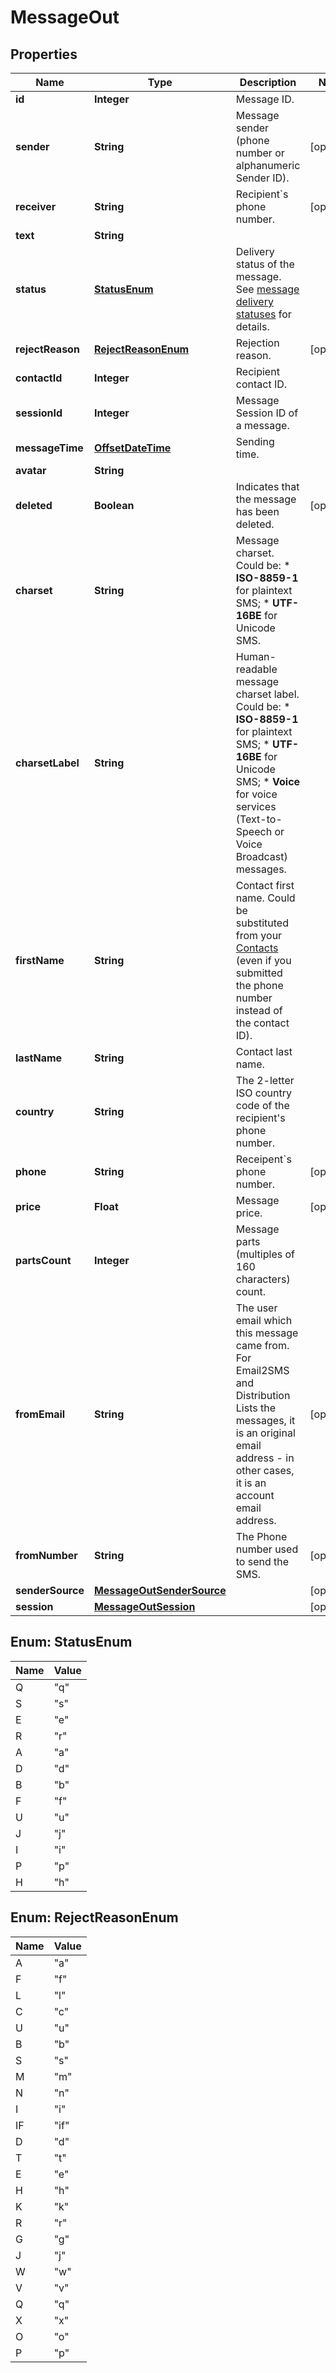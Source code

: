 
# MessageOut

## Properties
Name | Type | Description | Notes
------------ | ------------- | ------------- | -------------
**id** | **Integer** | Message ID. | 
**sender** | **String** | Message sender (phone number or alphanumeric Sender ID). |  [optional]
**receiver** | **String** | Recipient&#x60;s phone number. |  [optional]
**text** | **String** |  | 
**status** | [**StatusEnum**](#StatusEnum) | Delivery status of the message. See [message delivery statuses](https://docs.textmagic.com/#section/Delivery-status-codes) for details.  | 
**rejectReason** | [**RejectReasonEnum**](#RejectReasonEnum) | Rejection reason. |  [optional]
**contactId** | **Integer** | Recipient contact ID. | 
**sessionId** | **Integer** | Message Session ID of a message. | 
**messageTime** | [**OffsetDateTime**](OffsetDateTime.md) | Sending time. | 
**avatar** | **String** |  | 
**deleted** | **Boolean** | Indicates that the message has been deleted. |  [optional]
**charset** | **String** | Message charset. Could be: *   **ISO-8859-1** for plaintext SMS; *   **UTF-16BE** for Unicode SMS.  | 
**charsetLabel** | **String** | Human-readable message charset label. Could be: *   **ISO-8859-1** for plaintext SMS; *   **UTF-16BE** for Unicode SMS; *   **Voice** for voice services (Text-to-Speech or Voice Broadcast) messages.  | 
**firstName** | **String** | Contact first name. Could be substituted from your [Contacts](https://docs.textmagic.com/#tag/Contacts) (even if you submitted the phone number instead of the contact ID).  | 
**lastName** | **String** | Contact last name. | 
**country** | **String** | The 2-letter ISO country code of the recipient&#39;s phone number.  | 
**phone** | **String** | Receipent&#x60;s phone number. |  [optional]
**price** | **Float** | Message price. |  [optional]
**partsCount** | **Integer** | Message parts (multiples of 160 characters) count. | 
**fromEmail** | **String** | The user email which this message came from. For Email2SMS and Distribution Lists the messages, it is an original email address - in other cases, it is an account email address. |  [optional]
**fromNumber** | **String** | The Phone number used to send the SMS. |  [optional]
**senderSource** | [**MessageOutSenderSource**](MessageOutSenderSource.md) |  |  [optional]
**session** | [**MessageOutSession**](MessageOutSession.md) |  |  [optional]


<a name="StatusEnum"></a>
## Enum: StatusEnum
Name | Value
---- | -----
Q | &quot;q&quot;
S | &quot;s&quot;
E | &quot;e&quot;
R | &quot;r&quot;
A | &quot;a&quot;
D | &quot;d&quot;
B | &quot;b&quot;
F | &quot;f&quot;
U | &quot;u&quot;
J | &quot;j&quot;
I | &quot;i&quot;
P | &quot;p&quot;
H | &quot;h&quot;


<a name="RejectReasonEnum"></a>
## Enum: RejectReasonEnum
Name | Value
---- | -----
A | &quot;a&quot;
F | &quot;f&quot;
L | &quot;l&quot;
C | &quot;c&quot;
U | &quot;u&quot;
B | &quot;b&quot;
S | &quot;s&quot;
M | &quot;m&quot;
N | &quot;n&quot;
I | &quot;i&quot;
IF | &quot;if&quot;
D | &quot;d&quot;
T | &quot;t&quot;
E | &quot;e&quot;
H | &quot;h&quot;
K | &quot;k&quot;
R | &quot;r&quot;
G | &quot;g&quot;
J | &quot;j&quot;
W | &quot;w&quot;
V | &quot;v&quot;
Q | &quot;q&quot;
X | &quot;x&quot;
O | &quot;o&quot;
P | &quot;p&quot;



